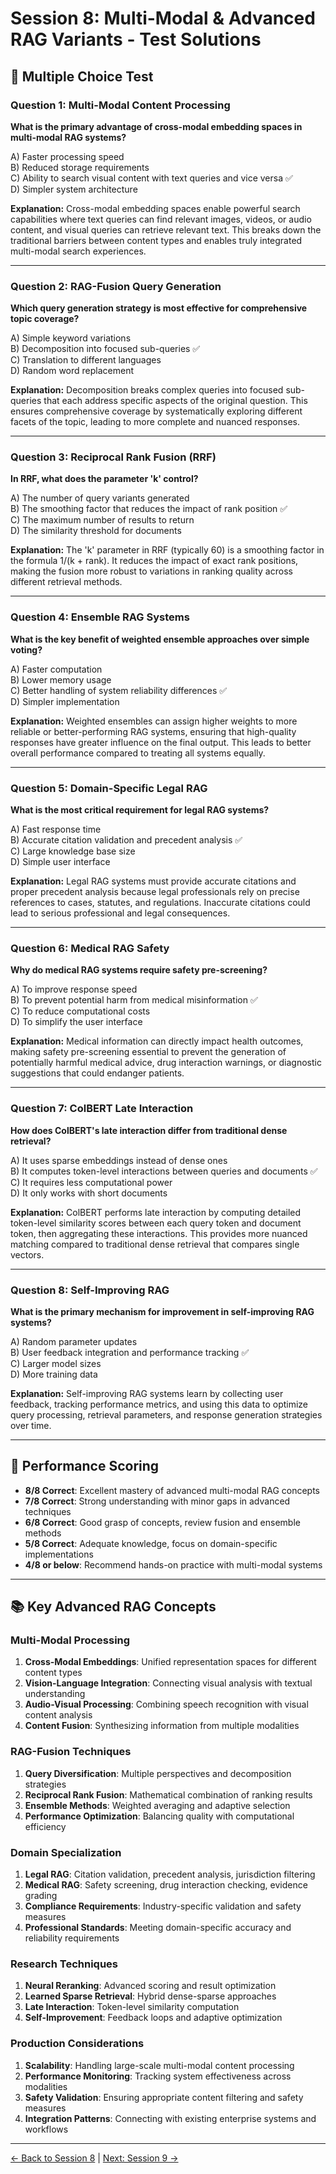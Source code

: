 # Session 8: Multi-Modal & Advanced RAG Variants - Test Solutions

## 📝 Multiple Choice Test

### Question 1: Multi-Modal Content Processing
**What is the primary advantage of cross-modal embedding spaces in multi-modal RAG systems?**

A) Faster processing speed  
B) Reduced storage requirements  
C) Ability to search visual content with text queries and vice versa ✅  
D) Simpler system architecture  

**Explanation:** Cross-modal embedding spaces enable powerful search capabilities where text queries can find relevant images, videos, or audio content, and visual queries can retrieve relevant text. This breaks down the traditional barriers between content types and enables truly integrated multi-modal search experiences.

---

### Question 2: RAG-Fusion Query Generation
**Which query generation strategy is most effective for comprehensive topic coverage?**

A) Simple keyword variations  
B) Decomposition into focused sub-queries ✅  
C) Translation to different languages  
D) Random word replacement  

**Explanation:** Decomposition breaks complex queries into focused sub-queries that each address specific aspects of the original question. This ensures comprehensive coverage by systematically exploring different facets of the topic, leading to more complete and nuanced responses.

---

### Question 3: Reciprocal Rank Fusion (RRF)
**In RRF, what does the parameter 'k' control?**

A) The number of query variants generated  
B) The smoothing factor that reduces the impact of rank position ✅  
C) The maximum number of results to return  
D) The similarity threshold for documents  

**Explanation:** The 'k' parameter in RRF (typically 60) is a smoothing factor in the formula 1/(k + rank). It reduces the impact of exact rank positions, making the fusion more robust to variations in ranking quality across different retrieval methods.

---

### Question 4: Ensemble RAG Systems
**What is the key benefit of weighted ensemble approaches over simple voting?**

A) Faster computation  
B) Lower memory usage  
C) Better handling of system reliability differences ✅  
D) Simpler implementation  

**Explanation:** Weighted ensembles can assign higher weights to more reliable or better-performing RAG systems, ensuring that high-quality responses have greater influence on the final output. This leads to better overall performance compared to treating all systems equally.

---

### Question 5: Domain-Specific Legal RAG
**What is the most critical requirement for legal RAG systems?**

A) Fast response time  
B) Accurate citation validation and precedent analysis ✅  
C) Large knowledge base size  
D) Simple user interface  

**Explanation:** Legal RAG systems must provide accurate citations and proper precedent analysis because legal professionals rely on precise references to cases, statutes, and regulations. Inaccurate citations could lead to serious professional and legal consequences.

---

### Question 6: Medical RAG Safety
**Why do medical RAG systems require safety pre-screening?**

A) To improve response speed  
B) To prevent potential harm from medical misinformation ✅  
C) To reduce computational costs  
D) To simplify the user interface  

**Explanation:** Medical information can directly impact health outcomes, making safety pre-screening essential to prevent the generation of potentially harmful medical advice, drug interaction warnings, or diagnostic suggestions that could endanger patients.

---

### Question 7: ColBERT Late Interaction
**How does ColBERT's late interaction differ from traditional dense retrieval?**

A) It uses sparse embeddings instead of dense ones  
B) It computes token-level interactions between queries and documents ✅  
C) It requires less computational power  
D) It only works with short documents  

**Explanation:** ColBERT performs late interaction by computing detailed token-level similarity scores between each query token and document token, then aggregating these interactions. This provides more nuanced matching compared to traditional dense retrieval that compares single vectors.

---

### Question 8: Self-Improving RAG
**What is the primary mechanism for improvement in self-improving RAG systems?**

A) Random parameter updates  
B) User feedback integration and performance tracking ✅  
C) Larger model sizes  
D) More training data  

**Explanation:** Self-improving RAG systems learn by collecting user feedback, tracking performance metrics, and using this data to optimize query processing, retrieval parameters, and response generation strategies over time.

---

## 🎯 Performance Scoring

- **8/8 Correct**: Excellent mastery of advanced multi-modal RAG concepts
- **7/8 Correct**: Strong understanding with minor gaps in advanced techniques
- **6/8 Correct**: Good grasp of concepts, review fusion and ensemble methods
- **5/8 Correct**: Adequate knowledge, focus on domain-specific implementations
- **4/8 or below**: Recommend hands-on practice with multi-modal systems

---

## 📚 Key Advanced RAG Concepts

### Multi-Modal Processing
1. **Cross-Modal Embeddings**: Unified representation spaces for different content types
2. **Vision-Language Integration**: Connecting visual analysis with textual understanding
3. **Audio-Visual Processing**: Combining speech recognition with visual content analysis
4. **Content Fusion**: Synthesizing information from multiple modalities

### RAG-Fusion Techniques
1. **Query Diversification**: Multiple perspectives and decomposition strategies
2. **Reciprocal Rank Fusion**: Mathematical combination of ranking results
3. **Ensemble Methods**: Weighted averaging and adaptive selection
4. **Performance Optimization**: Balancing quality with computational efficiency

### Domain Specialization
1. **Legal RAG**: Citation validation, precedent analysis, jurisdiction filtering
2. **Medical RAG**: Safety screening, drug interaction checking, evidence grading
3. **Compliance Requirements**: Industry-specific validation and safety measures
4. **Professional Standards**: Meeting domain-specific accuracy and reliability requirements

### Research Techniques
1. **Neural Reranking**: Advanced scoring and result optimization
2. **Learned Sparse Retrieval**: Hybrid dense-sparse approaches
3. **Late Interaction**: Token-level similarity computation
4. **Self-Improvement**: Feedback loops and adaptive optimization

### Production Considerations
1. **Scalability**: Handling large-scale multi-modal content processing
2. **Performance Monitoring**: Tracking system effectiveness across modalities
3. **Safety Validation**: Ensuring appropriate content filtering and safety measures
4. **Integration Patterns**: Connecting with existing enterprise systems and workflows

---

[← Back to Session 8](Session8_MultiModal_Advanced_RAG.md) | [Next: Session 9 →](Session9_Production_RAG_Enterprise_Integration.md)